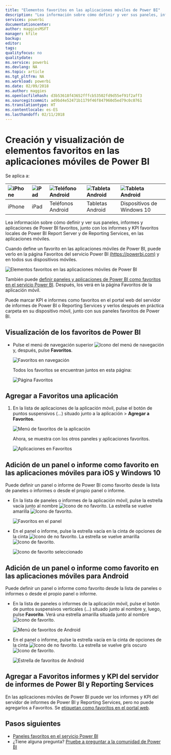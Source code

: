 ```yaml
---
title: "Elementos favoritos en las aplicaciones móviles de Power BI"
description: "Lea información sobre cómo definir y ver sus paneles, informes y aplicaciones de Power BI favoritos, junto con los informes y KPI de Microsoft Power BI Report Server y de Reporting Services en las aplicaciones móviles."
services: powerbi
documentationcenter: 
author: maggiesMSFT
manager: kfile
backup: 
editor: 
tags: 
qualityfocus: no
qualitydate: 
ms.service: powerbi
ms.devlang: NA
ms.topic: article
ms.tgt_pltfrm: NA
ms.workload: powerbi
ms.date: 02/09/2018
ms.author: maggies
ms.openlocfilehash: d3b53618f43652fffcb53502fd9d55ef91f2aff3
ms.sourcegitcommit: ad9bd4e52471b1179f46f847960d5ed79c0c0761
ms.translationtype: HT
ms.contentlocale: es-ES
ms.lasthandoff: 02/11/2018
---
```

# <a name="make-and-view-favorites-in-the-power-bi-mobile-apps"></a>Creación y visualización de elementos favoritos en las aplicaciones móviles de Power BI
Se aplica a:

| ![iPhone](media/mobile-apps-favorites/iphone-logo-50-px.png) | ![iPad](media/mobile-apps-favorites/ipad-logo-50-px.png) | ![Teléfono Android](media/mobile-apps-favorites/android-phone-logo-50-px.png) | ![Tableta Android](media/mobile-apps-favorites/android-tablet-logo-50-px.png) | ![Tableta Android](media/mobile-apps-favorites/win-10-logo-50-px.png) |
|:--- |:--- |:--- |:--- |:--- |
| iPhone |iPad |Teléfonos Android |Tabletas Android |Dispositivos de Windows 10 |

Lea información sobre cómo definir y ver sus paneles, informes y aplicaciones de Power BI favoritos, junto con los informes y KPI favoritos locales de Power BI Report Server y de Reporting Services, en las aplicaciones móviles.

Cuando define un favorito en las aplicaciones móviles de Power BI, puede verlo en la página Favoritos del servicio Power BI [(https://powerbi.com)](https://powerbi.com) y en todos sus dispositivos móviles. 

![Elementos favoritos en las aplicaciones móviles de Power BI](media/mobile-apps-find-content-mobile-devices/power-bi-android-favorites-reports.png)


También puede [definir paneles y aplicaciones de Power BI como favoritos en el servicio Power BI](service-dashboard-favorite.md). Después, los verá en la página Favoritos de la aplicación móvil.

Puede marcar KPI e informes como favoritos en el portal web del servidor de informes de Power BI o Reporting Services y verlos después en práctica carpeta en su dispositivo móvil, junto con sus paneles favoritos de Power BI.

## <a name="view-your-power-bi-favorites"></a>Visualización de los favoritos de Power BI
* Pulse el menú de navegación superior ![Icono del menú de navegación](media/mobile-apps-favorites/power-bi-iphone-global-nav-button.png) y, después, pulse **Favoritos**.
  
  ![Favoritos en navegación](media/mobile-apps-favorites/power-bi-ipad-faves-pbi-report-server.png)
  
  Todos los favoritos se encuentran juntos en esta página:
  
  ![Página Favoritos](media/mobile-apps-favorites/power-bi-ipad-favorites.png)

## <a name="make-an-app-a-favorite"></a>Agregar a Favoritos una aplicación
1. En la lista de aplicaciones de la aplicación móvil, pulse el botón de puntos suspensivos (...) situado junto a la aplicación > **Agregar a Favoritos**.
   
    ![Menú de favoritos de la aplicación](media/mobile-apps-favorites/power-bi-android-favorite-app-ellipsis.png)
   
    Ahora, se muestra con los otros paneles y aplicaciones favoritos.
   
    ![Aplicaciones en Favoritos](media/mobile-apps-favorites/power-bi-android-favorite-apps.png)

## <a name="make-a-dashboard-or-report-a-favorite-in-the-ios-and-windows-10-mobile-apps"></a>Adición de un panel o informe como favorito en las aplicaciones móviles para iOS y Windows 10
Puede definir un panel o informe de Power BI como favorito desde la lista de paneles o informes o desde el propio panel o informe.

* En la lista de paneles o informes de la aplicación móvil, pulse la estrella vacía junto al nombre ![Icono de no favorito](media/mobile-apps-favorites/power-bi-mobile-not-favorite-icon.png). La estrella se vuelve amarilla ![Icono de favorito](media/mobile-apps-favorites/power-bi-mobile-yes-favorite-icon.png).
  
    ![Favoritos en el panel](media/mobile-apps-favorites/power-bi-mobile-make-dashboard-favorite.png)
* En el panel o informe, pulse la estrella vacía en la cinta de opciones de la cinta ![Icono de no favorito](media/mobile-apps-favorites/power-bi-mobile-not-favorite-icon.png). La estrella se vuelve amarilla ![Icono de favorito](media/mobile-apps-favorites/power-bi-mobile-yes-favorite-icon.png).
  
    ![Icono de favorito seleccionado](media/mobile-apps-favorites/power-bi-mobile-favorite-selected.png)

## <a name="make-a-dashboard-or-report-a-favorite-in-the-android-mobile-apps"></a>Adición de un panel o informe como favorito en las aplicaciones móviles para Android
Puede definir un panel o informe como favorito desde la lista de paneles o informes o desde el propio panel o informe.

* En la lista de paneles o informes de la aplicación móvil, pulse el botón de puntos suspensivos verticales (…) situado junto al nombre y, luego, pulse **Favorito**. Verá una estrella amarilla situada junto al nombre ![Icono de favorito](media/mobile-apps-favorites/power-bi-mobile-yes-favorite-icon.png).
  
    ![Menú de favoritos de Android](media/mobile-apps-favorites/power-bi-android-make-favorite.png)
* En el panel o informe, pulse la estrella vacía en la cinta de opciones de la cinta ![Icono de no favorito](media/mobile-apps-favorites/power-bi-mobile-not-favorite-icon.png). La estrella se vuelve gris oscuro ![Icono de favorito](media/mobile-apps-favorites/power-bi-android-favorite-icon.png).
  
    ![Estrella de favoritos de Android](media/mobile-apps-favorites/power-bi-android-favorite-in-dashboard.png)

## <a name="make-favorite-power-bi-report-server-and-reporting-services-reports-and-kpis"></a>Agregar a Favoritos informes y KPI del servidor de informes de Power BI y Reporting Services
En las aplicaciones móviles de Power BI puede ver los informes y KPI del servidor de informes de Power BI y Reporting Services, pero no puede agregarlos a Favoritos. Se [etiquetan como favoritos en el portal web](report-server/getting-around.md#tag-your-favorite-reports-and-kpis). 

## <a name="next-steps"></a>Pasos siguientes
* [Paneles favoritos en el servicio Power BI](service-dashboard-favorite.md) 
* ¿Tiene alguna pregunta? [Pruebe a preguntar a la comunidad de Power BI](http://community.powerbi.com/)

